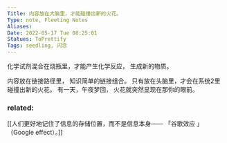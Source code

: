 ```yaml
---
Title: 内容放在大脑里，才能碰撞出新的火花。 
Type: note, Fleeting Notes
Aliases: 
Date: 2022-05-17 Tue 08:25:01 
Statues: ToPrettify 
Tags: seedling, 闪念
---
```


化学试剂混合在烧瓶里，才能产生化学反应， 生成新的物质。

内容放在链接路径里， 知识简单的链接组合。
只有放在头脑里，才会在系统2里碰撞出新的火花。 有一天，午夜梦回， 火花就突然显现在那你的眼前。


### related:
[[人们更好地记住了信息的存储位置，而不是信息本身—— 「谷歌效应 」 （Google effect）。]]
